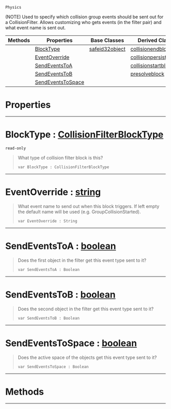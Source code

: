  `Physics`

(NOTE) Used to specify which collision group events should be sent out for a CollisionFilter. Allows customizing who gets events (in the filter pair) and what event name is sent out.

|Methods|Properties|Base Classes|Derived Classes|
|---|---|---|---|
| |[ BlockType](https://github.com/zeroengineteam/ZeroDocs/blob/master/code_reference/class_reference/collisionfilterblock.markdown#blocktype-zero-engine-do)|[safeid32object](https://github.com/zeroengineteam/ZeroDocs/blob/master/code_reference/class_reference/safeid32object.markdown)|[collisionendblock](https://github.com/zeroengineteam/ZeroDocs/blob/master/code_reference/class_reference/collisionendblock.markdown)|
| |[ EventOverride](https://github.com/zeroengineteam/ZeroDocs/blob/master/code_reference/class_reference/collisionfilterblock.markdown#eventoverride-zero-engin)| |[collisionpersistedblock](https://github.com/zeroengineteam/ZeroDocs/blob/master/code_reference/class_reference/collisionpersistedblock.markdown)|
| |[ SendEventsToA](https://github.com/zeroengineteam/ZeroDocs/blob/master/code_reference/class_reference/collisionfilterblock.markdown#sendeventstoa-zero-engin)| |[collisionstartblock](https://github.com/zeroengineteam/ZeroDocs/blob/master/code_reference/class_reference/collisionstartblock.markdown)|
| |[ SendEventsToB](https://github.com/zeroengineteam/ZeroDocs/blob/master/code_reference/class_reference/collisionfilterblock.markdown#sendeventstob-zero-engin)| |[presolveblock](https://github.com/zeroengineteam/ZeroDocs/blob/master/code_reference/class_reference/presolveblock.markdown)|
| |[ SendEventsToSpace](https://github.com/zeroengineteam/ZeroDocs/blob/master/code_reference/class_reference/collisionfilterblock.markdown#sendeventstospace-zero-e)| | |


 #  Properties


---  
 #  BlockType : [CollisionFilterBlockType](https://github.com/zeroengineteam/ZeroDocs/blob/master/code_reference/enum_reference.markdown#collisionfilterblocktype)

 `read-only`

> What type of collision filter block is this?
> ``` lang=cpp, name=Nada
> var BlockType : CollisionFilterBlockType


---  
 #  EventOverride : [string](https://github.com/zeroengineteam/ZeroDocs/blob/master/code_reference/nada_base_types/string.markdown)

> What event name to send out when this block triggers. If left empty the default name will be used (e.g. GroupCollisionStarted).
> ``` lang=cpp, name=Nada
> var EventOverride : String


---  
 #  SendEventsToA : [boolean](https://github.com/zeroengineteam/ZeroDocs/blob/master/code_reference/nada_base_types/boolean.markdown)

> Does the first object in the filter get this event type sent to it?
> ``` lang=cpp, name=Nada
> var SendEventsToA : Boolean


---  
 #  SendEventsToB : [boolean](https://github.com/zeroengineteam/ZeroDocs/blob/master/code_reference/nada_base_types/boolean.markdown)

> Does the second object in the filter get this event type sent to it?
> ``` lang=cpp, name=Nada
> var SendEventsToB : Boolean


---  
 #  SendEventsToSpace : [boolean](https://github.com/zeroengineteam/ZeroDocs/blob/master/code_reference/nada_base_types/boolean.markdown)

> Does the active space of the objects get this event type sent to it?
> ``` lang=cpp, name=Nada
> var SendEventsToSpace : Boolean


---  
 #  Methods


---  
 

 